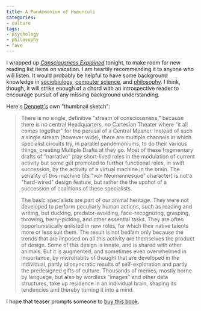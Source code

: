 ```yaml
---
title: A Pandemonium of Homunculi
categories:
- culture
tags:
- psychology
- philosophy
- fave
---
```


I wrapped up _[Consciousness
Explained][1]_ tonight, to make room for new reading list items on vacation.  I am heartily recommending it to anyone who will listen.  It would probably be helpful to have some background knowledge in [sociobiology][2], [computer science][3], and [philosophy][4]. I think, though, it will strike enough of a chord with an introspective reader to encourage pursuit of any missing background understanding.

   [1]: http://www.santafe.edu/~johnson/reviews.dennett.html
   [2]: http://jom-emit.cfpm.org/
   [3]: http://wombat.doc.ic.ac.uk/foldoc/foldoc.cgi?von+Neumann+architecture
   [4]: http://plato.stanford.edu/entries/descartes-epistemology/

Here's [Dennett's][5] own "thumbnail sketch":
> There is no single, definitive "stream of consciousness," because there is no central Headquarters, no Cartesian Theater where "it all comes together" for the perusal of a Central Meaner.  Instead of such a single stream (however wide), there are multiple channels in which specialist circuits try, in parallel pandemoniums, to do their various things, creating Multiple Drafts at they go.  Most of these fragmentary drafts of "narrative" play short-lived roles in the modulation of current activity but some get promoted to further functional roles, in swift succession, by the activity of a virtual machine in the brain.  The seriality of this machine (its "von Neumannesque" character) is not a "hard-wired" design feature, but rather the the upshot of a succession of coalitions of these specialists.
> 
> The basic specialists are part of our animal heritage.  They were not developed to perform peculiarly human actions, such as reading and writing, but ducking, predator-avoiding, face-recognizing, grasping, throwing, berry-picking, and other essential tasks.  They are often opportunistically enlisted in new roles, for which their native talents more or less suit them. The result is not bedlam only because the trends that are imposed on all this activity are themselves the product of design. Some of this design is innate, and is shared with other animals.  But it is augmented, and sometimes even overwhelmed in importance, by microhabits of thought that are developed in the individual, partly idiosyncratic results of self-exploration and partly the predesigned gifts of culture. Thousands of memes, mostly borne by language, but also by wordless "images" and other data structures, take up residence in an individual brain, shaping its tendencies and thereby turning it into a mind.

   [5]: http://ase.tufts.edu/cogstud/~ddennett.htm

I hope that teaser prompts someone to [buy this book][6].

   [6]: http://isbn.nu/0316180661/

